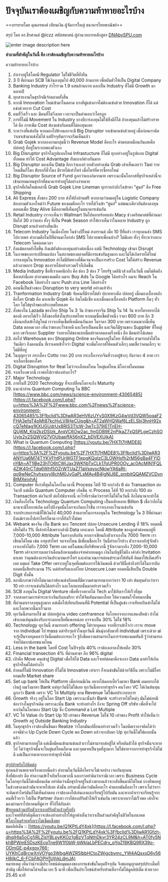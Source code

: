 # ปัจจุบันเราต้องเผชิญกับความท้าทายอะไรบ้าง

==บรรยายโดย คุณอรพงศ์ เทียนเงิน ผู้จัดการใหญ่ ธนาคารไทยพาณิชย์==

สรุป โดย ดร.ธีรศานต์ @iczz สหัสสพาศน์ ผู้อำนวยการหลักสูตร [DNAbySPU.com](http://dnabyspu.com/?fbclid=IwAR1tS26Ybn2QYeOQf5Z_zQVINjYdL1Eqj59F3fyi6fqITopF8T47FksZvn4)

![enter image description here](https://github.com/yosarawut/e-Library/raw/master/img/success-3521937_1280.jpg)

**คำถามที่สำคัญในวันนี้ คือ เราต้องเผชิญกับความท้าทายอะไรบ้าง**

ความท้าทายอะไรบ้าง

1. ถ้าเราอยู่ได้โดยมี Regulator ไม่ใช่ชีวิตที่ยั่งยืน  
2. 3 ปี ที่ผ่านมา SCB ใช้เงินลงทุนไป 40,000 ล้านบาท เพื่อผันตัวให้เป็น Digital Company  
3. Banking Industry กำไรรวม 1.9 แสนล้านบาท และเป็น Industry ที่ไม่มี Growth มาหลายปี  
4. ทุกสายงานในธุรกิจมีเจ้าตลาดทั้งสิ้น  
5. หากมี Innovation ใหม่เข้ามาในตลาด บางทีคู่แข่งอาจไม่ต้องแข่งด้วย Innovation ก็ได้ แต่แข่งด้วยการ Cut Cost  
6. คนที่วิ่งเร็ว และ มีคนที่ไม่วิ่งเลย เวลาจะเป็นคำตอบว่าใครถูก  
7. การที่ไม่มี Movement ใน Industry บางทีการลงทุนไม่ใช่สิ่งดีก็ได้ ถ้าลงทุนแล้วไม่สร้างรายได้ คือ การเพิ่ม Cost ต้องแข่งกับคนที่ไม่ลงทุนเลย  
8. ระหว่างที่แข่งกัน หากมองไปข้างนอกจะมี Big Disruptor รอเข้ามาแข่งด้วยอยู่ เมื่อก่อนเราคิดว่าเขาเข้ามาแข่งไม่ได้ แต่ปัจจุบันเราจะเริ่มเห็นแล้ว  
9. Grab Gojek หากลองถามกลุ่มนี้ว่า Revenue Model คืออะไร คำตอบเหมือนกันเลยคือ ปล่อยกู้ ที่อยู่ในระบบของตัวเอง  
10. Big Disruptor ธุรกิจในรูปแบบใหม่ Infrastucture ก็ไม่มี ทุกอย่างอยู่ในรูปแบบ Digital ทั้งหมด ทำให้ Cost Advantage กับแบงก์ต่างกันมาก  
11. Big Disruptor มองเห็น Data ลึกกว่าแบงก์ ยกตัวอย่างเช่น Grab เค้าเห็นเลยว่า Taxi รายไหนตื่นกี่โมง ขับรถกี่ชั่วโมง มีรายได้เท่าไหร่ เมื่อไหร่ที่ควรซื้อรถใหม่  
12. Big Disruptor Source of Fund ถูกกว่าแบงก์มากมาย เพราะฉะนั้นโอกาสที่ธุรกิจเหล่านี้จะเข้ามาทดแทนธุรกิจที่ธนาคารทำอยู่ได้อย่างง่ายดาย  
13. ธุรกิจที่เกิดใหม่เหล่านี้ Grab Gojek Line Lineman ทุกรายกำลังวิ่งเข้าหา ”ศูนย์” คือ Free Shipping  
14. Ali Express สั่งของ 200 บาท ส่งให้ถึงบ้านฟรี หากถามว่าผมอยู่ใน Logistic Company ต้องถามตัวเองใหม่ว่า Future ของผมคืออะไร รายได้วิ่งเข้า “ศูนย์” แต่ขณะเดียวกันต้องลงทุนตลอดเพื่อ Stay Alive นี่คือภาพที่เห็นอยู่ในธนาคารเช่นกัน  
15. Retail Industry เราจะเห็นว่า Wallmart ปิดไปหลายร้อยแห่ง Macy ช่วงคริสมาสต์ที่ผ่านมาปิดไป 30 กว่าแห่ง ทั้งๆ ที่เป็น Peak Season ทำให้เราเห็นว่าในหลาย Industry ถูก Disrupt มาแล้วอย่างสิ้นเชิง  
16. Telecom Industry ในเมืองไทย ในช่วงปีใหม่ สงกรานต์ เมื่อ 10 ปีที่แล้ว เราทุกคนส่ง SMS ไปอวยพร คำถามคือในปีที่ผ่านมาใครส่ง SMS ไปอวยพรเพื่อนบ้าง? ไม่มีเลย ทั้งๆ ที่ระหว่างทาง Telecom โตตลอดเวลา  
17. ถึงแม้ตลาดยังโตขึ้น ถึงแม้ยังต้องลงทุนอย่างต่อเนื่อง แต่มี Technology เข้ามา Disrupt  
18. ในภาพของการเปลี่ยนแปลง ในสภาพของตลาดที่มีการแข่งกันสูงมาก และไม่ได้เกิดรายได้ใหม่ การลงทุนใน Innovation ถ้าไม่มีทิศทางที่ชัดเจนจะเป็นการสร้าง Cost ไม่ได้สร้าง Revenue แล้วภาพการ Drop ของรายได้อย่างรวดเร็วก็เกิดขึ้น  
19. Media Industry ชื่อที่เราเคยนึกถึง คือ ช่อง 3 ช่อง 7 ไทยรัฐ เดลินิวส์ แต่ในวันนี้ ผมไม่คิดถึงชื่อเหล่านี้เลย คำถามของผมคือ ผมจะ Buy Ads ใน Google ได้อย่างไร ผมจะ Reach ใน Facebook ได้อย่างไร ผมจะ Push ผ่าน Line ได้อย่างไร  
20. ตอนนี้เป็นช่วงของ Disruption to very world อย่างแท้จริง  
21. Tranformation Industry Grab จับคนที่มีรายได้ต่ำ ปลายทางคือ ปล่อยกู้ เมื่อมองเบื้องหลัง คือใคร Grab คือ มาเลเซีย Gojek คือ อินโดนีเซีย และเมื่อมองเบื้องหลัง Platform อื่นๆ ทั่วโลก ไม่ใช่ธุรกิจของประเทศไทยเลย  
22. สั่งของใน Lazada ของไทย Ship ใน 3 วัน ถ้าของจากจีน Ship ใน 14 วัน หากใครอยากได้ของดี อยากได้เร็ว ก็สั่งของที่ส่งในประเทศไทย หากผมซื้อเชิ๊ตตัวหนึ่ง ราคา 600 บาท อีก 3 เดือนกลับเข้าไปดูใหม่ เราจะเห็นเชิ๊ตที่เหมือนกันเลย ในราคา 300 บาท เพราะคนพวกนี้เห็น Data ตลอดเวลา เห็นว่าของอะไรขายดี และใครเป็นคนซื้อ และจีนก็มีฐานของ Supplier ที่ใหญ่มาก เขาจึงบอก Supplier ว่าอยากได้ของแบบนี้แต่ราคาลดลงครึ่งหนึ่ง คือ มีคนทำได้เสมอ  
23. ต่อไป Warehouse ของ Shopping Online ของจีนมาอยู่ในไทย ที่สัตหีบ สามารถส่งได้ในวันเดียว ถึงตอนนั้น ที่เราเคยเข้าใจว่า Digital จะเพิ่มโอกาสให้คนตัวเล็กๆ ผมเชื่อว่าคนเล็กๆ จะไม่มีที่อยู่  
24. ในบุญถาวร กระเบื้อง Cotto ราคา 20 บาท กระเบื้องจากจีนที่วางอยู่ข้างๆ กันราคา 4 บาท เราจะเลือกซื้อของใคร  
25. Digital Disruption for Real ไม่ว่าจะเล็กแค่ไหน ใหญ่แค่ไหน มีโอกาสโดนหมด  
26. จากเรื่องพวกนี้ เราต่อไปเราต้องทำอะไร?  
27. Major Technology  
28. ภายในปี 2020 Technology ที่จะเปลี่ยนโลกจะถึง Maturity  
29. แนะนำอ่าน Quantum Computing ใน BBC  [https://www.bbc.com/news/science-environment-43065485](https://l.facebook.com/l.php?u=https%3A%2F%2Fwww.bbc.com%2Fnews%2Fscience-environment-43065485%3Ffbclid%3DIwAR3eHV6zUYyS0X9KzG4wVd3VQW5oqaF2FHA3efqT4pMt87kcHvLV8HeCUqg&h=AT2aWHQWaf6LzELSbj3hnH92xcQ7eNlag1KXUGUdrUx8RIS3TIcW-3wTc379lE1TnEH-QUj6M_KIq2kzDSIzk_ArqVC6Ow2ac_fmGDB9E2nPikaZ7xQSPLgeCzhSOUylx2x2SQWVQ7VOUbapffA56nX2_bDVEXUikA)  
30. What is Quantum Computing  [https://youtu.be/7HXTt7HMDE8](https://l.facebook.com/l.php?u=https%3A%2F%2Fyoutu.be%2F7HXTt7HMDE8%3Ffbclid%3DIwAR3ANYUa6M74TYKVFhtPUrWGTF1epgKQqIzC3LOWHsfh2rM56gBa4FYjDnY&h=AT1lBe23hTO6tCWiJax3WKfibTxCLk17qUPR0OOy_ac0AcMlN1FQL4ZIK40rCTdq6Whf5OZrWTUaZ71aVsqyscNkiwYA6aRt-qo9wNeChvhxovyl8chM0JyGaPLsMAy4B4IgNIJ6E_pmbitQQAMZVCDvnBtMXeixhA)  
31. Computer ที่เก่งที่สุดในโลกในเวลานี้ Process ได้ที่ 10 ยกกำลัง 6 ต่อ Transaction ต่อวินาที แต่เมื่อ Quantum Computer เกิดขึ้น จะ Process ได้ที่ 10 ยกกำลัง 100 ต่อ Transaction ต่อวินาที ต่อไปนับจากนี้ อะไรที่เราคิดว่าเราทำไม่ได้ในวันนี้ อีกไม่นานจะทำได้  
32. เงินที่ลงไปใน Technology Quantum Computing เป็นหลักหลาย Billon $ เชื่อว่าอีกไม่นานจะมีโอกาสเกิด แต่ไปถึงจุดนั้นโลกจะเกิดอะไรขึ้น เราจะเอาอะไรมาแข่งกัน  
33. จากประสบการณ์ที่ใช้เงินไป 40,000 ล้านบาทในการลงทุนใน Technology ใน 3 ปีที่ผ่านมา ถึงแม้เราลงไปเท่าไหร่ก็ตาม เราก็ยังเร็วไม่พอ  
34. Webank ของจีน เป็น Bank ของ Tencent ปล่อย Unsecure Lending ที่ 18% ยอดหนี้เสียไม่ถึง 1% ที่เค้าทำได้เพราะเค้ามี Data เยอะมาก โดยมี Attribute ของลูกค้าต่อคนอยู่ที่ 7,000-10,000 Attribute ในทางกลับกัน หากเราเขียนถึงตัวเราเองใน 7000 Term เราเขียนได้ไหม เช่น อายุเท่าไหร่ จบจากไหน มีเพื่อนชื่ออะไร วันนี้ทำอะไรบ้าง ตัวเราเองยังรู้จักตัวเราเองยังไม่ถึง 7,000 Term เลย แต่ในขณะที่บริษัทพวกนี้ รู้จักเรามากถึง 7,000-10,000 Term เค้าจะทราบเลยว่าเดือนสิงหาผมต้องจ่ายค่าเทอมลูก เงินในบัญชีไม่ถึง เค้าส่ง Invitation มาเลย ว่าคุณต้องการเงินประมาณเท่าไหร่ และคำนวณการผ่อนชำระมาให้ทันที คิดมาให้เบ็ดเสร็จเลย ผมแค่ Take Offer เพราะอยู่ในจุดที่ผมต้องการใช้เงินพอดี ด้วยวิธีนี้เค้าถึงทำได้ในการบีบยอดหนี้เสียประมาณ 1% แต่สำหรับแบงก์ไทย Unsecure Loan ยอดหนี้เสียเป็น Double Digit ทั้งนั้น  
35. ลองนึกภาพว่าอีกไม่นานเราต้องแข่งกับคนที่มีความสามารถมากกว่าเรา 10 เท่า ต้นทุนต่ำกว่าเรา 10 เท่า เราจะแข่งกันได้อย่างไร และโลกแบบนั้นมาอย่างรวดเร็ว  
36. SCB ลงทุนใน Digital Venture เพื่อที่เราอยากได้ Tech มาใช้กับเราให้เร็วที่สุด  
37. จากสงครามการค้าระหว่างจีนกับอเมริกา ทำให้จีนหันมามองไทย ให้ความสนใจไทยมากขึ้น  
38. ที่ผ่านมาเราลงทุนสูงมาก แต่เมื่อไปเทียบกับคนที่มี Potential ที่เป็นคู่แข่ง เราเทียบกับเค้าไม่ได้ และโลกพวกนี้มาเร็วมาก  
39. ทุกวันนี้สามารถใช้ ai ปล่อยกู้ผ่าน video confrarence จับโกหกจากการแสดงสีหน้า ถ้าไม่เข้าเกณฑ์คุณต้องรับภาระดอกเบี้ยที่แพงหน่อย อาจจะเป็น 30% ไม่ใช่ 18%  
40. Technology ทุกวันนี้ สามารถทำ offering ได้รายบุคคล จากที่เราเข้าใจว่า เราจะ move จาก individual ไป mass แต่จริงๆแล้วในทุกวันนี้ มันมุ่งกลับมาที่ individual เพราะด้วย ai จะรู้เป็นรายบุคคลว่าวันนี้ผมต้องการอะไร รู้ถึงขีดความสามารถในการจ่ายของผมทันที รู้ว่าสามารถจ่ายได้มากน้อยขนาดไหน  
41. Less in the bank โดยที่ Cost ในปัจจุบัน 40% เราต้องเอาลงให้เหลือ 30%  
42. Financial transection 4% ที่ผ่านสาขา อีก 96% digital  
43. เป้าคือ Move คนเข้าสู่ Digital เพื่อให้ได้ Data และโจทย์ต่อมาคือจะเอา Data มาทำให้เกิดธุรกิจใหม่ได้อย่างไร  
44. ถ้าคนที่ไม่มี Innovation ที่ไม่ได้ Innovative เท่าเรา ก็จะแข่งขันได้ด้วยวิธีอื่น เพราะไม่มีใครยอมเสีย Market share  
45. Set up bank ให้เป็น Platform เมื่อก่อนมีเงิน อยากได้ดอกเบี้ยวิ่งมาหา Bank ผมอยากได้เงินกู้ ผมวิ่งมาหา Bank แต่ทุกวันนี้ไม่ใช่เลย ทุกวันนี้อยากทำธุรกิจ คนวิ่งหา VC ได้เงินต้นทุนถูกกว่า Bank เพราะ VC ให้ Multiply ตาม Revenue ไม่ใช่ผลประกอบการ  
46. Growth จริงๆ อยู่ในโลก Start Up เพราะฉะนั้นถ้า Bank จะสร้างรายได้ใหม่ๆ มันไม่ค่อยมีช่องว่างในธุรกิจเดิม เพราะฉะนั้น Bank จะทำอย่างไร ถึงจะ Spring Off บริษัท เพื่อที่จะไปหาเงินในโลกของ Start Up ซึ่ง Command a Lot Multiple  
47. VC ให้ Value กับ Start Up 10 เท่าของ Revenue ไม่ใช่ 10 เท่าของ Profit ทำให้เห็นว่า Growth อยู่ Outside Banking Industry  
48. ในทุกธุรกิจ เราต้องตื่นขึ้นมา Realize ว่าโลกมันเปลี่ยนอย่างรวดเร็ว ในอดีตเราอาจคิดได้ว่า อาจมีช่วง Up Cycle Down Cycle พอ Down แล้วจะกลับมา Up ทุกวันนี้ไม่ใช่แบบนั้นแล้ว  
49. ธุรกิจสามารถอยู่ได้ แต่เมื่อมีคนเข้ามาแข่งแล้วเราไม่สามารถต่อสู้ได้ หรือผันตัวได้ ธุรกิจนั้นจะหายไป ไม่ว่าธุรกิจนั้นจะใหญ่แค่ไหนก็ตาม และจุดตายเป็นจุดที่สูงมาก ไม่ใช่ตายจากการทำธุรกิจได้ไม่ดี แต่เป็นการตายจากการทำธุรกิจได้ดี  

[สรุปสำหรับไปคิดต่อ](https://www.facebook.com/hashtag/%E0%B8%AA%E0%B8%A3%E0%B8%B8%E0%B8%9B%E0%B8%AA%E0%B8%B3%E0%B8%AB%E0%B8%A3%E0%B8%B1%E0%B8%9A%E0%B9%84%E0%B8%9B%E0%B8%84%E0%B8%B4%E0%B8%94%E0%B8%95%E0%B9%88%E0%B8%AD?source=feed_text&epa=HASHTAG)  
ทุกคนล้วนพบเจอเรื่องแบบนี้แล้ว คำถามในวันนี้คือใครจะไม่เจอบ้าง เจอกันทุกคน  
สิ่งที่ต้องทำ คือ ทำความเข้าใจกับเรื่องพวกนี้ และเราอย่าคิดว่าเรามีเวลา เพราะ Business Cycle ในโลกทุกวันนี้ไม่เหมือนเดิม อย่าคิดว่าเมื่อธุรกิจอยู่ในช่วงขาลงแล้วจะกลับขึ้นมาดีได้ใหม่ บางทีพออยู่ในช่วงขาลงแล้วมันจะหายไปเลย ดังนั้น อย่ามานั่งคิดว่ามันคืออะไร คำตอบมันคืออะไร เพราะไม่ว่าเราจะคิดเท่าไหร่มันก็ไม่เห็นคำตอบ เราต้องลงไปเล่นเองและเรียนรู้ไปกับมัน และหากถ้าเราจะเรียนรู้จากคนที่เร็วกว่า ไปเป็น Partner กับเขา เราก็ต้องปรับตัวให้เร็วเช่นกัน เพราะหากเราไม่เร็วพอ เค้าก็จะมองผ่านเราไปหาคนที่คู่ควร ที่ไปได้กับเค้า  
[\#ทุกคนล้วนปรับตัวเราเองปรับตัวแล้วหรือยัง](https://www.facebook.com/hashtag/%E0%B8%97%E0%B8%B8%E0%B8%81%E0%B8%84%E0%B8%99%E0%B8%A5%E0%B9%89%E0%B8%A7%E0%B8%99%E0%B8%9B%E0%B8%A3%E0%B8%B1%E0%B8%9A%E0%B8%95%E0%B8%B1%E0%B8%A7%E0%B9%80%E0%B8%A3%E0%B8%B2%E0%B9%80%E0%B8%AD%E0%B8%87%E0%B8%9B%E0%B8%A3%E0%B8%B1%E0%B8%9A%E0%B8%95%E0%B8%B1%E0%B8%A7%E0%B9%81%E0%B8%A5%E0%B9%89%E0%B8%A7%E0%B8%AB%E0%B8%A3%E0%B8%B7%E0%B8%AD%E0%B8%A2%E0%B8%B1%E0%B8%87?source=feed_text&epa=HASHTAG)  
และโจทย์ที่สำคัญคือเราจะต้องทำอย่างไรให้ลูกค้าเห็นว่าเราเป็นส่วนสำคัญในชีวิตในอนาคต  
[\#โลกโหดร้ายหรือเราไม่เข็มแข็งพอ](https://www.facebook.com/hashtag/%E0%B9%82%E0%B8%A5%E0%B8%81%E0%B9%82%E0%B8%AB%E0%B8%94%E0%B8%A3%E0%B9%89%E0%B8%B2%E0%B8%A2%E0%B8%AB%E0%B8%A3%E0%B8%B7%E0%B8%AD%E0%B9%80%E0%B8%A3%E0%B8%B2%E0%B9%84%E0%B8%A1%E0%B9%88%E0%B9%80%E0%B8%82%E0%B9%87%E0%B8%A1%E0%B9%81%E0%B8%82%E0%B9%87%E0%B8%87%E0%B8%9E%E0%B8%AD?source=feed_text&epa=HASHTAG)  
ชมคลิปเต็ม :: [https://youtu.be/Q1KPtLdY4xk](https://l.facebook.com/l.php?u=https%3A%2F%2Fyoutu.be%2FQ1KPtLdY4xk%3Ffbclid%3DIwAR1Gfzh-dhqIHla5oCg1iRLZlsYBLpyKKOz1gBzVTqNthDkyr3YR24zCL9M&h=AT0fy5NkhBPWmE5DszKEcpTne9W1f0bW-bWklaLbPECdry_qYqZf8KBQ9RX39o-ODmGE-p4xgov766-UYKhCqBrcwXnVOYgo3WbgAWZR5lbbHCtoZWjgcbvmc_YW4AQsxsD6y56H8ilkC_6-FCbFAOPH1UjhkLdmJA)  
หมายเหตุ เห็นว่าน่าจะมีประโยชน์ต่อมุมมองของการแข่งขันในยุคปัจจุบัน จึงขออนุญาตสรุปประเด็นที่สำคัญ เพื่อให้อ่านได้จบในเวลา 5 นาที เพื่อเป็นประโยชน์สำหรับท่านที่อาจไม่ได้ดูคลิปเต็ม ด้วยเวลา 25.45 นาที 

